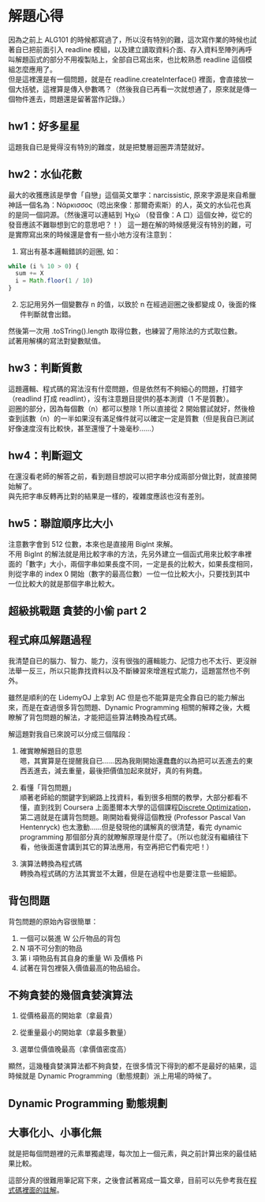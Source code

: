 # 解題心得

因為之前上 ALG101 的時候都寫過了，所以沒有特別的難，這次寫作業的時候也試著自已把前面引入 readline 模組，以及建立讀取資料介面、存入資料至陣列再呼叫解題函式的部分不用複製貼上，全部自已寫出來，也比較熟悉 readline 這個模組怎麼應用了。  
但是這裡還是有一個問題，就是在 readline.createInterface() 裡面，會直接放一個大括號，這裡算是傳入參數嗎？（然後我自已再看一次就想通了，原來就是傳一個物件進去，問題還是留著當作記錄。）  

## hw1：好多星星

這題我自已是覺得沒有特別的難度，就是把雙層迴圈弄清楚就好。

## hw2：水仙花數

最大的收獲應該是學會「自戀」這個英文單字：narcissistic, 原來字源是來自希臘神話一個名為：Νάρκισσος（唸出來像：那爾奇索斯）的人，英文的水仙花也真的是同一個詞源。（然後還可以連結到 Ἠχώ （發音像：A 口）這個女神，從它的發音應該不難聯想到它的意思吧？！）
這一題在解的時候感覺沒有特別的難，可是實際寫出來的時候還是會有一些小地方沒有注意到：

1. 寫出有基本邏輯錯誤的迴圈, 如：

```javascript
while (i % 10 > 0) {
  sum += X
  i = Math.floor(1 / 10)
}
```

2. 忘記用另外一個變數存 n 的值，以致於 n 在經過迴圈之後都變成 0，後面的條件判斷就會出錯。  

然後第一次用 .toSTring().length 取得位數，也練習了用除法的方式取位數。  
試著用解構的寫法對變數賦值。  

## hw3：判斷質數

這題邏輯、程式碼的寫法沒有什麼問題，但是依然有不夠細心的問題，打錯字（readlind 打成 readlint），沒有注意題目提供的基本測資（1 不是質數）。  
迴圈的部分，因為每個數（n）都可以整除 1 所以直接從 2 開始嘗試就好，然後檢查到該數（n）的一半如果沒有滿足條件就可以確定一定是質數（但是我自已測試好像速度沒有比較快，甚至還慢了十幾毫秒……）  

## hw4：判斷迴文

在還沒看老師的解答之前，看到題目想說可以把字串分成兩部分做比對，就直接開始解了。  
與先把字串反轉再比對的結果是一樣的，複雜度應該也沒有差別。  

## hw5：聯誼順序比大小

注意數字會到 512 位數，本來也是直接用 BigInt 來解。  
不用 BigInt 的解法就是用比較字串的方法，先另外建立一個函式用來比較字串裡面的「數字」大小，兩個字串如果長度不同，一定是長的比較大，如果長度相同，則從字串的 index 0 開始（數字的最高位數）一位一位比較大小，只要找到其中一位比較大的就是那個字串比較大。  


## 超級挑戰題 貪婪的小偷 part 2
## 程式麻瓜解題過程

我清楚自已的腦力、智力、能力，沒有很強的邏輯能力、記憶力也不太行、更沒辦法舉一反三，所以只能靠找資料以及不斷練習來增進程式能力，這題當然也不例外。

雖然是順利的在 LidemyOJ 上拿到 AC 但是也不能算是完全靠自已的能力解出來，而是在查過很多背包問題、Dynamic Programming 相關的解釋之後，大概瞭解了背包問題的解法，才能把這些算法轉換為程式碼。

解這題對我自已來說可以分成三個階段：

1. 確實瞭解題目的意思  
嗯，其實算是在提醒我自已……因為我剛開始還蠢蠢的以為把可以丟進去的東西丟進去，減去重量，最後把價值加起來就好，真的有夠蠢。

2. 看懂「背包問題」  
順著老師給的關鍵字到網路上找資料，看到很多相關的教學，大部分都看不懂，直到找到 Coursera 上面墨爾本大學的這個課程[Discrete Optimization](https://www.coursera.org/learn/discrete-optimization/lecture/ZF8ds/knapsack-3-modeling)，第二週就是在講背包問題。剛開始看覺得這個教授 (Professor Pascal Van Hentenryck) 也太激動……但是發現他的講解真的很清楚，看完 dynamic programming 那個部分真的就瞭解原理是什麼了。（所以也就沒有繼續往下看，他後面還會講到其它的算法應用，有空再把它們看完吧！）

3. 演算法轉換為程式碼  
轉換為程式碼的方法其實並不太難，但是在過程中也是要注意一些細節。

## 背包問題

背包問題的原始內容很簡單：  
1. 一個可以裝進 W 公斤物品的背包  
2. N 項不可分割的物品  
3. 第 i 項物品有其自身的重量 Wi 及價格 Pi 
4. 試著在背包裡裝入價值最高的物品組合。  

## 不夠貪婪的幾個貪婪演算法

1. 從價格最高的開始拿（拿最貴）  

2. 從重量最小的開始拿（拿最多數量）  

3. 選單位價值晚最高（拿價值密度高）  

顯然，這幾種貪婪演算法都不夠貪婪，在很多情況下得到的都不是最好的結果，這時候就是 Dynamic Programming（動態規劃）派上用場的時候了。  

## Dynamic Programming 動態規劃

## 大事化小、小事化無
就是把每個問題裡的元素單獨處理，每次加上一個元素，與之前計算出來的最佳結果比較。  

這部分真的很難用筆記寫下來，之後會試著寫成一篇文章，目前可以先參考我在[程式碼裡面的註解](./challenges/Ch2_knapsack.js)。  
